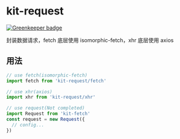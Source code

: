 # kit-request

[![Greenkeeper badge](https://badges.greenkeeper.io/jskit/kit-request.svg)](https://greenkeeper.io/)

封装数据请求，fetch 底层使用 isomorphic-fetch，xhr 底层使用 axios

## 用法

```js
// use fetch(isomorphic-fetch)
import fetch from 'kit-request/fetch'

// use xhr(axios)
import xhr from 'kit-request/xhr'

// use request(Not completed)
import Request from 'kit-fetch'
const request = new Request({
  // config...
})
```
